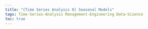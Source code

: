 ```yaml
---
title: "[Time Series Analysis 8] Seasonal Models"
tags: Time-Series-Analysis Management-Engineering Data-Science
toc: true
---
```

